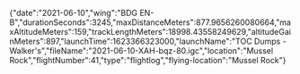 {"date":"2021-06-10","wing":"BDG EN-B","durationSeconds":3245,"maxDistanceMeters":877.9656260080664,"maxAltitudeMeters":159,"trackLengthMeters":18998.43558249629,"altitudeGainMeters":897,"launchTime":1623366323000,"launchName":"TOC Dumps - Walker's","fileName":"2021-06-10-XAH-bqz-80.igc","location":"Mussel Rock","flightNumber":41,"type":"flightlog","flying-location":"Mussel Rock"}
